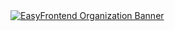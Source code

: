 <a href="https://easyfrontend.com" target="_blank">
  <img alt="EasyFrontend Organization Banner" src="https://assets.easyfrontend.com/uploads/media/easyfrontend_screenshot-2024-06-21-at-90800-ampng_20240621130945.png"/>
</a>
